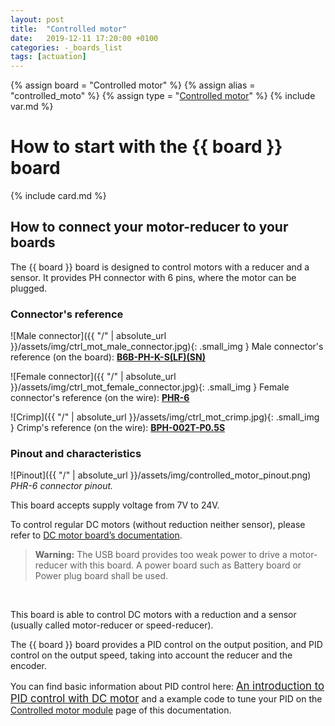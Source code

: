 ```yaml
---
layout: post
title:  "Controlled motor"
date:   2019-12-11 17:20:00 +0100
categories: -_boards_list
tags: [actuation]
---
```

{% assign board = "Controlled motor" %}
{% assign alias = "controlled_moto" %}
{% assign type = "[Controlled motor](/../modules_list/controlled-motor)" %}
{% include var.md %}

# How to start with the {{ board }} board
{% include card.md %}

## How to connect your motor-reducer to your boards

The {{ board }} board is designed to control motors with a reducer and a sensor. It provides PH connector with 6 pins, where the motor can be plugged.

### Connector's reference

![Male connector]({{ "/" | absolute_url }}/assets/img/ctrl_mot_male_connector.jpg){: .small_img } Male connector's reference (on the board): [**B6B-PH-K-S(LF)(SN)**](https://octopart.com/b6b-ph-k-s%28lf%29%28sn%29-jst-248872)

![Female connector]({{ "/" | absolute_url }}/assets/img/ctrl_mot_female_connector.jpg){: .small_img } Female connector's reference (on the wire): [**PHR-6**](https://octopart.com/phr-6-jst-279165)

![Crimp]({{ "/" | absolute_url }}/assets/img/ctrl_mot_crimp.jpg){: .small_img } Crimp's reference (on the wire): [**BPH-002T-P0.5S**](https://octopart.com/bph-002t-p0.5s-jst-8407485)

### Pinout and characteristics

![Pinout]({{ "/" | absolute_url }}/assets/img/controlled_motor_pinout.png)<br />*PHR-6 connector pinout.*



This board accepts supply voltage from 7V to 24V.

To control regular DC motors (without reduction neither sensor), please refer to [DC motor board’s documentation](/boards_list/dc-motor).

<blockquote class="warning"><strong>Warning:</strong> The USB board provides too weak power to drive a motor-reducer with this board. A power board such as Battery board or Power plug board shall be used.</blockquote><br />

This board is able to control DC motors with a reduction and a sensor (usually called motor-reducer or speed-reducer).

The {{ board }} board provides a PID control on the output position, and PID control on the output speed, taking into account the reducer and the encoder.

You can find basic information about PID control here: [<big>An introduction to PID control with DC motor</big>](https://medium.com/luosrobotics/an-introduction-to-pid-control-with-dc-motor-1fa3b26ec661) and a example code to tune your PID on the [Controlled motor module](/module/controlled-motor) page of this documentation.
